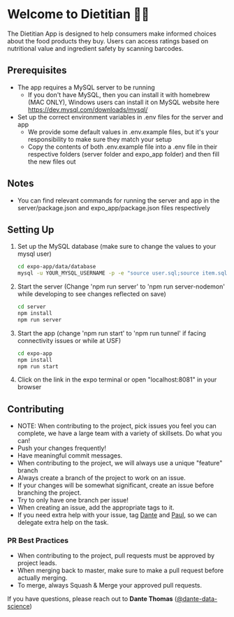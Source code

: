 # Welcome to Dietitian 👋🍃

The Dietitian App is designed to help consumers make informed choices about the food products they
buy. Users can access ratings based on nutritional value and ingredient safety by scanning barcodes.

## Prerequisites

- The app requires a MySQL server to be running
  - If you don't have MySQL, then you can install it with homebrew (MAC ONLY), Windows users can install it on MySQL website here https://dev.mysql.com/downloads/mysql/
- Set up the correct environment variables in .env files for the server and app
	- We provide some default values in .env.example files, but it's your responsibility to make sure they match your
	  setup
	- Copy the contents of both .env.example file into a .env file in their respective folders (server folder and expo_app folder) and then fill the new
	  files out
## Notes

- You can find relevant commands for running the server and app in the server/package.json and expo_app/package.json files respectively


## Setting Up

1. Set up the MySQL database (make sure to change the values to your mysql user)

    ```bash
    cd expo-app/data/database
    mysql -u YOUR_MYSQL_USERNAME -p -e "source user.sql;source item.sql;source Paul.sql;source WTRMLNWTR.sql;"
    ```

2. Start the server (Change 'npm run server' to 'npm run server-nodemon' while developing to see changes reflected on
   save)

   ```bash
   cd server
   npm install
   npm run server
   ```

3. Start the app (change 'npm run start' to 'npm run tunnel' if facing connectivity issues or while at USF)

   ```bash
   cd expo-app
   npm install
   npm run start
   ```

4. Click on the link in the expo terminal or open "localhost:8081" in your browser

## Contributing

- NOTE: When contributing to the project, pick issues you feel you can complete, we have a large team with a variety of
  skillsets.
  Do what you can!
- Push your changes frequently!
- Have meaningful commit messages.
- When contributing to the project, we will always use a unique "feature" branch
- Always create a branch of the project to work on an issue.
- If your changes will be somewhat significant, create an issue before branching the project.
- Try to only have one branch per issue!
- When creating an issue, add the appropriate tags to it.
- If you need extra help with your issue, tag [Dante](https://github.com/dante-data-science)
  and [Paul](https://github.com/PixenKnight), so we can delegate extra help on the task.

### PR Best Practices

- When contributing to the project, pull requests must be approved by project leads.
- When merging back to master, make sure to make a pull request before actually merging.
- To merge, always Squash & Merge your approved pull requests.

If you have questions, please reach out to **Dante Thomas**
([@dante-data-science](https://github.com/dante-data-science))
